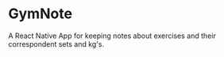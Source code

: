# GymNote
A React Native App for keeping notes about exercises and their correspondent sets and kg's.
